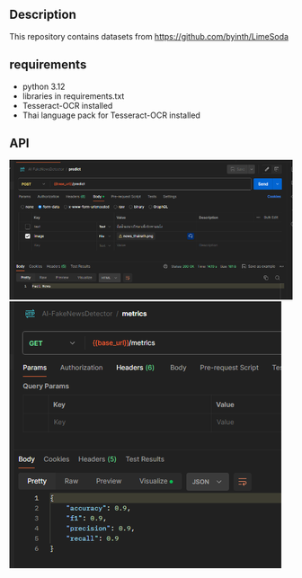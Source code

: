 ## Description
This repository contains datasets from 
https://github.com/byinth/LimeSoda

## requirements
- python 3.12
- libraries in requirements.txt
- Tesseract-OCR installed
- Thai language pack for Tesseract-OCR installed

## API
![alt text](./images/image.png)
![alt text](./images/image2.png)